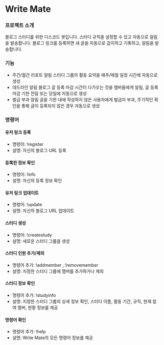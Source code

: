 # Write Mate

### 프로젝트 소개

블로그 스터디를 위한 디스코드 봇입니다. 스터디 규칙을 설정할 수 있고 자동으로 알림을 발송합니다.
블로그 링크를 등록하면 새 글을 자동으로 감지하고 기록하고, 알림을 발송합니다.

### 기능
- 주간/월간 리포트 알림
  스터디 그룹의 활동 요약을 매주/매월 일정 시간에 자동으로 생성
- 데드라인 알림
    블로그 글 등록 마감 시간이 다가오는 것을 멤버들에게 알림, 글 등록 마감 기한 전일 또는 당일에 자동으로 생성
- 벌금 부과 알림
    글을 기한 내에 작성하지 않은 사용자에게 벌금이 부과, 주기적인 확인을 통해 글이 등록되지 않은 경우 자동으로 생성

### 명령어

#### 유저 링크 등록
- 명령어: !register <BlogURL>
- 설명: 자신의 블로그 URL 등록

#### 등록한 정보 확인
- 명령어: !info
- 설명: 자신의 등록 정보 확인

#### 유저 링크 업데이트
- 명령어: !update <NewBlogURL>
- 설명: 자신의 블로그 URL 업데이트

#### 스터디 생성
- 명령어: !createstudy <GroupName> <StartDate> <EndDate> <RuleDescription>
- 설명: 새로운 스터디 그룹을 생성

#### 스터디 인원 추가/제외
- 명령어 추가: !addmember <GroupName> <DiscordID>, !removemember <GroupName> <DiscordID>
- 설명: 지정한 스터디 그룹에 멤버를 추가하거나 제외

#### 스터디 정보 확인
- 명령어 추가: !studyinfo <GroupName>
- 설명: 지정한 스터디 그룹의 상세 정보 확인, 스터디 이름, 활동 기간, 규칙, 현재 참여 멤버, 현황 정보를 제공

#### 명령어 확인
- 명령어 추가: !help
- 설명: Write Mate의 모든 명령어 정보를 제공
